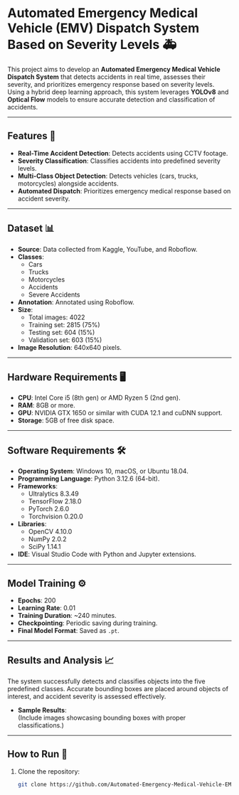 # Automated Emergency Medical Vehicle (EMV) Dispatch System Based on Severity Levels 🚑

This project aims to develop an **Automated Emergency Medical Vehicle Dispatch System** that detects accidents in real time, assesses their severity, and prioritizes emergency response based on severity levels. Using a hybrid deep learning approach, this system leverages **YOLOv8** and **Optical Flow** models to ensure accurate detection and classification of accidents.

---

## Features 🌟
- **Real-Time Accident Detection**: Detects accidents using CCTV footage.
- **Severity Classification**: Classifies accidents into predefined severity levels.
- **Multi-Class Object Detection**: Detects vehicles (cars, trucks, motorcycles) alongside accidents.
- **Automated Dispatch**: Prioritizes emergency medical response based on accident severity.

---

## Dataset 📊
- **Source**: Data collected from Kaggle, YouTube, and Roboflow. 
- **Classes**: 
  - Cars
  - Trucks
  - Motorcycles
  - Accidents
  - Severe Accidents
- **Annotation**: Annotated using Roboflow.
- **Size**: 
  - Total images: 4022
  - Training set: 2815 (75%)
  - Testing set: 604 (15%)
  - Validation set: 603 (15%)
- **Image Resolution**: 640x640 pixels.

---

## Hardware Requirements 🖥️
- **CPU**: Intel Core i5 (8th gen) or AMD Ryzen 5 (2nd gen).
- **RAM**: 8GB or more.
- **GPU**: NVIDIA GTX 1650 or similar with CUDA 12.1 and cuDNN support.
- **Storage**: 5GB of free disk space.

---

## Software Requirements 🛠️
- **Operating System**: Windows 10, macOS, or Ubuntu 18.04.
- **Programming Language**: Python 3.12.6 (64-bit).
- **Frameworks**:
  - Ultralytics 8.3.49
  - TensorFlow 2.18.0
  - PyTorch 2.6.0
  - Torchvision 0.20.0
- **Libraries**:
  - OpenCV 4.10.0
  - NumPy 2.0.2
  - SciPy 1.14.1
- **IDE**: Visual Studio Code with Python and Jupyter extensions.

---

## Model Training ⚙️
- **Epochs**: 200
- **Learning Rate**: 0.01
- **Training Duration**: ~240 minutes.
- **Checkpointing**: Periodic saving during training.
- **Final Model Format**: Saved as `.pt`.

---

## Results and Analysis 📈
The system successfully detects and classifies objects into the five predefined classes. Accurate bounding boxes are placed around objects of interest, and accident severity is assessed effectively.  
- **Sample Results**:  
  (Include images showcasing bounding boxes with proper classifications.)  

---

## How to Run 🚀
1. Clone the repository:
   ```bash
   git clone https://github.com/Automated-Emergency-Medical-Vehicle-EMV-Dispatch-System-Based-on-Severity-Levels.git
